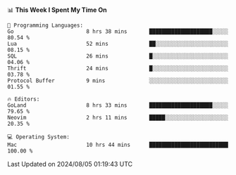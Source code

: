 <!--START_SECTION:waka-->
📊 **This Week I Spent My Time On** 

```text
💬 Programming Languages: 
Go                       8 hrs 38 mins       ████████████████████░░░░░   80.54 % 
Lua                      52 mins             ██░░░░░░░░░░░░░░░░░░░░░░░   08.15 % 
SQL                      26 mins             █░░░░░░░░░░░░░░░░░░░░░░░░   04.06 % 
Thrift                   24 mins             █░░░░░░░░░░░░░░░░░░░░░░░░   03.78 % 
Protocol Buffer          9 mins              ░░░░░░░░░░░░░░░░░░░░░░░░░   01.55 % 

🔥 Editors: 
GoLand                   8 hrs 33 mins       ████████████████████░░░░░   79.65 % 
Neovim                   2 hrs 11 mins       █████░░░░░░░░░░░░░░░░░░░░   20.35 % 

💻 Operating System: 
Mac                      10 hrs 44 mins      █████████████████████████   100.00 % 
```


 Last Updated on 2024/08/05 01:19:43 UTC
<!--END_SECTION:waka-->
